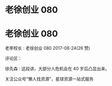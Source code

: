 # 老徐创业 080

# 老徐创业 080

老李校长 : 老徐创业 080 2017-08-24(26 赞)

评论区：

徐先森 : 这段讲，大部分人危机会在 40 岁后凸显出来。

关注公众号"懒人找资源"，星球资源一站式服务